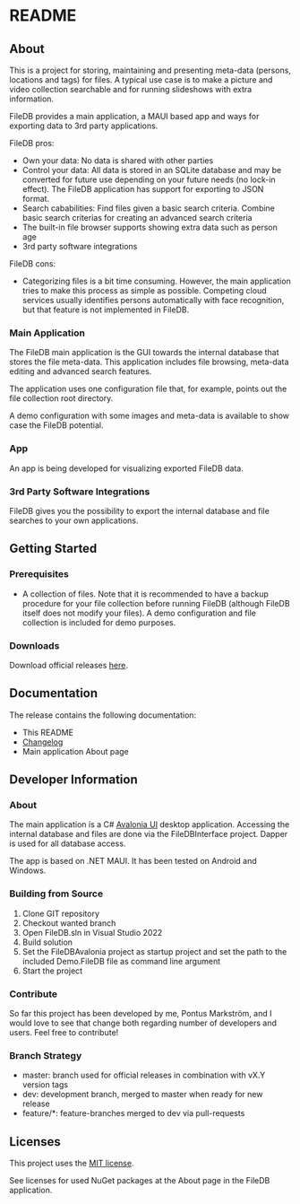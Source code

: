 # README

## About

This is a project for storing, maintaining and presenting meta-data (persons, locations and tags) for files. A typical use case is to make a picture and video collection searchable and for running slideshows with extra information.

FileDB provides a main application, a MAUI based app and ways for exporting data to 3rd party applications.

FileDB pros:

* Own your data: No data is shared with other parties
* Control your data: All data is stored in an SQLite database and may be converted for future use depending on your future needs (no lock-in effect). The FileDB application has support for exporting to JSON format.
* Search cababilities: Find files given a basic search criteria. Combine basic search criterias for creating an advanced search criteria
* The built-in file browser supports showing extra data such as person age
* 3rd party software integrations

FileDB cons:

* Categorizing files is a bit time consuming. However, the main application tries to make this process as simple as possible. Competing cloud services usually identifies persons automatically with face recognition, but that feature is not implemented in FileDB.

### Main Application

The FileDB main application is the GUI towards the internal database that stores the file meta-data. This application includes file browsing, meta-data editing and advanced search features.

The application uses one configuration file that, for example, points out the file collection root directory.

A demo configuration with some images and meta-data is available to show case the FileDB potential.

### App

An app is being developed for visualizing exported FileDB data.

### 3rd Party Software Integrations

FileDB gives you the possibility to export the internal database and file searches to your own applications.

## Getting Started

### Prerequisites

* A collection of files. Note that it is recommended to have a backup procedure for your file collection before running FileDB (although FileDB itself does not modify your files). A demo configuration and file collection is included for demo purposes.

### Downloads

Download official releases [here](https://drive.google.com/drive/folders/1GyZpdDcMdUOlvvtwtKUuylazoy7XaIcm).

## Documentation

The release contains the following documentation:

* This README
* [Changelog](CHANGES.txt)
* Main application About page

## Developer Information

### About

The main application is a C# [Avalonia UI](https://avaloniaui.net/) desktop application. Accessing the internal database and files are done via the FileDBInterface project. Dapper is used for all database access.

The app is based on .NET MAUI. It has been tested on Android and Windows.

### Building from Source

1. Clone GIT repository
2. Checkout wanted branch
3. Open FileDB.sln in Visual Studio 2022
4. Build solution
5. Set the FileDBAvalonia project as startup project and set the path to the included Demo.FileDB file as command line argument
6. Start the project

### Contribute

So far this project has been developed by me, Pontus Markström, and I would love to see that change both regarding number of developers and users. Feel free to contribute!

### Branch Strategy

* master: branch used for official releases in combination with vX.Y version tags
* dev: development branch, merged to master when ready for new release
* feature/*: feature-branches merged to dev via pull-requests

## Licenses

This project uses the [MIT license](LICENSE.txt).

See licenses for used NuGet packages at the About page in the FileDB application.

